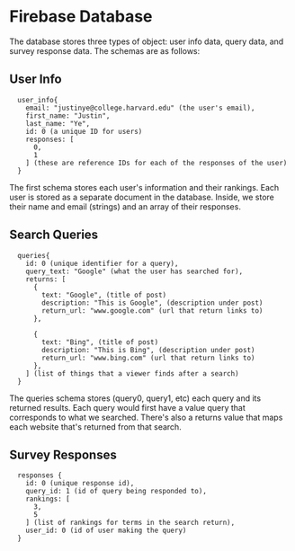 # Firebase Database

The database stores three types of object: user info data, query data, and survey response data. The schemas are as follows:
## User Info

``` 
  user_info{
    email: "justinye@college.harvard.edu" (the user's email),
    first_name: "Justin",
    last_name: "Ye", 
    id: 0 (a unique ID for users)
    responses: [
      0,
      1
    ] (these are reference IDs for each of the responses of the user)
  }
```

The first schema stores each user's information and their rankings. Each user is stored as a separate document in the database. Inside, we store their name and email (strings) and an array of their responses.

## Search Queries
``` 
  queries{
    id: 0 (unique identifier for a query),
    query_text: "Google" (what the user has searched for),
    returns: [
      {
        text: "Google", (title of post)
        description: "This is Google", (description under post)
        return_url: "www.google.com" (url that return links to)
      },

      {
        text: "Bing", (title of post)
        description: "This is Bing", (description under post)
        return_url: "www.bing.com" (url that return links to)
      },
    ] (list of things that a viewer finds after a search)    
  }
```
The queries schema stores (query0, query1, etc) each query and its returned results. Each query would first have a value query that corresponds to what we searched. There's also a returns value that maps each website that's returned from that search.

## Survey Responses
```
  responses {
    id: 0 (unique response id),
    query_id: 1 (id of query being responded to),
    rankings: [
      3, 
      5
    ] (list of rankings for terms in the search return),
    user_id: 0 (id of user making the query)
  }
```

